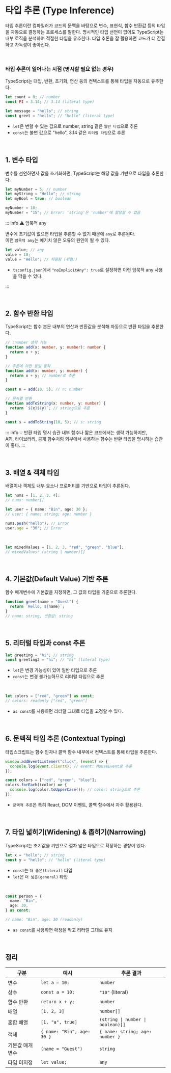 # 타입 추론 (Type Inference)

타입 추론이란 컴파일러가 코드의 문맥을 바탕으로 변수, 표현식, 함수 반환값 등의 타입을 자동으로 결정하는 프로세스를 말한다.
명시적인 타입 선언이 없어도 TypeScript는 내부 로직을 분석하여 적절한 타입을 유추한다.
타입 추론을 잘 활용하면 코드가 더 간결하고 가독성이 좋아진다.

<br>

### 타입 추론이 일어나는 시점 (명시할 필요 없는 경우)

TypeScript는 대입, 반환, 초기화, 연산 등의 컨텍스트를 통해 타입을 자동으로 유추한다.

```ts
let count = 0; // number
const PI = 3.14; // 3.14 (literal type)

let message = "hello"; // string
const greet = "hello"; // "hello" (literal type)
```

- `let`은 변할 수 있는 값으로 number, string 같은 `일반 타입`으로 추론
- `const`는 불변 값으로 "hello", 3.14 같은 `리터럴 타입`으로 추론

<br>

## 1. 변수 타입

변수를 선언하면서 값을 초기화하면, TypeScript는 해당 값을 기반으로 타입을 추론한다.

```ts
let myNumber = 5; // number
let myString = "Hello"; // string
let myBool = true; // boolean

myNumber = 10;
myNumber = "15"; // Error: 'string'은 'number'에 할당할 수 없음
```

::: info ⚠️ 암묵적 any

변수에 초기값이 없으면 타입을 추론할 수 없기 때문에 `any`로 추론된다.  
이런 `암묵적 any`는 예기치 않은 오류의 원인이 될 수 있다.

```ts
let value; // any
value = 10;
value = "Hello"; // 허용됨 (위험!)
```

- `tsconfig.json`에서 `"noImplicitAny": true`로 설정하면
  이런 암묵적 any 사용을 막을 수 있다.

:::

<br>

## 2. 함수 반환 타입

TypeScript는 함수 본문 내부의 연산과 반환값을 분석해 자동으로 반환 타입을 추론한다.

```ts
// :number 생략 가능
function add(x: number, y: number): number {
  return x + y;
}

// 추론에 의한 동일 동작
function add(x: number, y: number) {
  return x + y; // number로 추론
}

const n = add(10, 5); // n: number

// 문자열 반환
function addToString(x: number, y: number) {
  return `${x}${y}`; // string으로 추론
}

const s = addToString(10, 5); // s: string
```

::: info 💡 반환 타입 명시 습관
내부 함수나 짧은 코드에서는 생략 가능하지만,  
API, 라이브러리, 공개 함수처럼 외부에서 사용하는 함수는
반환 타입을 명시하는 습관이 좋다.
:::

<br>

## 3. 배열 & 객체 타입

배열이나 객체도 내부 요소나 프로퍼티를 기반으로 타입이 추론된다.

```ts
let nums = [1, 2, 3, 4];
// nums: number[]

let user = { name: "Bin", age: 30 };
// user: { name: string; age: number }

nums.push("hello"); // Error
user.age = "30"; // Error
```

<br>

```ts
let mixedValues = [1, 2, 3, "red", "green", "blue"];
// mixedValues: (string | number)[]
```

<br>

## 4. 기본값(Default Value) 기반 추론

함수 매개변수에 기본값을 지정하면, 그 값의 타입을 기준으로 추론한다.

```ts
function greet(name = "Guest") {
  return `Hello, ${name}`;
}
// name: string, 반환값: string
```

<br>

## 5. 리터럴 타입과 const 추론

```ts
let greeting = "hi"; // string
const greeting2 = "hi"; // "hi" (literal type)
```

- `let`은 변경 가능성이 있어 일반 타입으로 추론
- `const`는 변경 불가능하므로 리터럴 타입으로 추론

<br>

```ts
let colors = ["red", "green"] as const;
// colors: readonly ["red", "green"]
```

- `as const`를 사용하면 리터럴 그대로 타입을 고정할 수 있다.

<br>

## 6. 문맥적 타입 추론 (Contextual Typing)

타입스크립트는 함수 인자나 콜백 함수 내부에서 컨텍스트를 통해 타입을 추론한다.

```ts
window.addEventListener("click", (event) => {
  console.log(event.clientX); // event: MouseEvent로 추론
});

const colors = ["red", "green", "blue"];
colors.forEach((color) => {
  console.log(color.toUpperCase()); // color: string으로 추론
});
```

- `문맥적 추론`은 특히 React, DOM 이벤트, 콜백 함수에서 자주 활용된다.

<br>

## 7. 타입 넓히기(Widening) & 좁히기(Narrowing)

TypeScript는 초기값을 기반으로 점차 넓은 타입으로 확장하는 경향이 있다.

```ts
let x = "hello"; // string
const y = "hello"; // "hello" (literal type)
```

- `const`는 `더 좁은(literal)` 타입
- `let`은 `더 넓은(general)` 타입

<br>

```ts
const person = {
  name: "Bin",
  age: 30,
} as const;

// name: "Bin", age: 30 (readonly)
```

- `as const`를 사용하면 확장을 막고 리터럴 그대로 유지

<br>

## 정리

| 구분            | 예시                       | 추론 결과                         |
| --------------- | -------------------------- | --------------------------------- |
| 변수            | `let a = 10;`              | `number`                          |
| 상수            | `const a = 10;`            | `"10"` (literal)                  |
| 함수 반환       | `return x + y;`            | `number`                          |
| 배열            | `[1, 2, 3]`                | `number[]`                        |
| 혼합 배열       | `[1, "a", true]`           | `(string \| number \| boolean)[]` |
| 객체            | `{ name: "Bin", age: 30 }` | `{ name: string; age: number }`   |
| 기본값 매개변수 | `(name = "Guest")`         | `string`                          |
| 타입 미지정     | `let value;`               | `any`                             |
